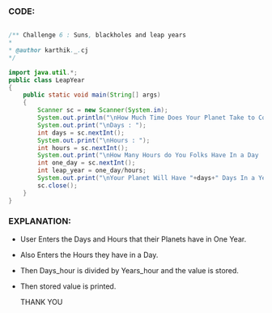 ### CODE:

```java

/** Challenge 6 : Suns, blackholes and leap years 
* 
* @author karthik._.cj
*/

import java.util.*;
public class LeapYear 
{
    public static void main(String[] args) 
    {
        Scanner sc = new Scanner(System.in);
        System.out.println("\nHow Much Time Does Your Planet Take to Complete a Revolution Around Your Star or Blackhole ? ");
        System.out.print("\nDays : ");
        int days = sc.nextInt();
        System.out.print("\nHours : ");
        int hours = sc.nextInt();
        System.out.print("\nHow Many Hours do You Folks Have In a Day : ");
        int one_day = sc.nextInt();
        int leap_year = one_day/hours;
        System.out.print("\nYour Planet Will Have "+days+" Days In a Year And a Leap Year Every "+leap_year+" Years");
        sc.close();
    }
}
```

### EXPLANATION:

- User Enters the Days and Hours that their Planets have in One Year.
- Also Enters the Hours they have in a Day.
- Then Days_hour is divided by Years_hour and the value is stored.
- Then stored value is printed.

  THANK YOU
